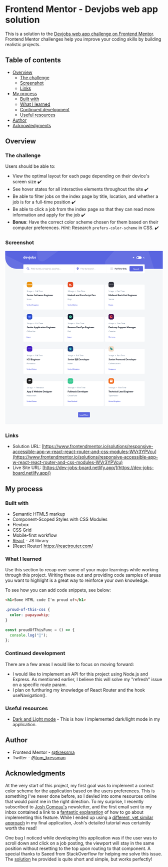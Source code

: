 # Frontend Mentor - Devjobs web app solution

This is a solution to the [Devjobs web app challenge on Frontend Mentor](https://www.frontendmentor.io/challenges/devjobs-web-app-HuvC_LP4l). Frontend Mentor challenges help you improve your coding skills by building realistic projects.

## Table of contents

- [Overview](#overview)
  - [The challenge](#the-challenge)
  - [Screenshot](#screenshot)
  - [Links](#links)
- [My process](#my-process)
  - [Built with](#built-with)
  - [What I learned](#what-i-learned)
  - [Continued development](#continued-development)
  - [Useful resources](#useful-resources)
- [Author](#author)
- [Acknowledgments](#acknowledgments)

## Overview

### The challenge

Users should be able to:

- View the optimal layout for each page depending on their device's screen size :heavy_check_mark:
- See hover states for all interactive elements throughout the site :heavy_check_mark:
- Be able to filter jobs on the index page by title, location, and whether a job is for a full-time position :heavy_check_mark:
- Be able to click a job from the index page so that they can read more information and apply for the job :heavy_check_mark:
- **Bonus**: Have the correct color scheme chosen for them based on their computer preferences. _Hint_: Research `prefers-color-scheme` in CSS. :heavy_check_mark:

### Screenshot

![plot](./devjobs-screenshot-desktop.png)

### Links

- Solution URL: [https://www.frontendmentor.io/solutions/responsive-accessible-app-w-react-react-router-and-css-modules-WVr3YPVcu](https://www.frontendmentor.io/solutions/responsive-accessible-app-w-react-react-router-and-css-modules-WVr3YPVcu)
- Live Site URL: [https://dev-jobs-board.netlify.app/](https://dev-jobs-board.netlify.app/)

## My process

### Built with

- Semantic HTML5 markup
- Component-Scoped Styles with CSS Modules
- Flexbox
- CSS Grid
- Mobile-first workflow
- [React](https://reactjs.org/) - JS library
- [React Router] https://reactrouter.com/

### What I learned

Use this section to recap over some of your major learnings while working through this project. Writing these out and providing code samples of areas you want to highlight is a great way to reinforce your own knowledge.

To see how you can add code snippets, see below:

```html
<h1>Some HTML code I'm proud of</h1>
```

```css
.proud-of-this-css {
  color: papayawhip;
}
```

```js
const proudOfThisFunc = () => {
  console.log("🎉");
};
```

### Continued development

There are a few areas I would like to focus on moving forward:

- I would like to implement an API for this project using Node.js and Express. As mentioned earlier, I believe this will solve my "refresh" issue on a specific route param.
- I plan on furthuring my knowledge of React Router and the hook useNavigation().

### Useful resources

- [Dark and Light mode](https://css-tricks.com/easy-dark-mode-and-multiple-color-themes-in-react/) - This is how I implemented dark/light mode in my application.

## Author

- Frontend Mentor - [@tkressma](https://www.frontendmentor.io/profile/tkressma)
- Twitter - [@tom_kressman](https://www.twitter.com/tom_kressman)

## Acknowledgments

At the very start of this project, my first goal was to implement a correct color scheme for the application based on the users preferences. This is something I've never done before, so I devled into some resources online that would point me in the right direction. To my surprise, I recently subscribed to [Josh Comeau's](https://www.joshwcomeau.com/) newsletter, and the first email sent to my inbox contained a link to a [fantastic explanation](https://www.joshwcomeau.com/react/dark-mode/) of how to go about implementing this feature. While I ended up using a [different, yet similar approach](https://css-tricks.com/easy-dark-mode-and-multiple-color-themes-in-react/) in my final application, Josh's detailed tutorial was certaintly worth the read!

One bug I noticed while developing this application was if the user was to scroll down and click on a job posting, the viewport will
stay in the same position without resetting to the top upon routing to that component. A special thanks to Saeed from StackOverflow for helping me solve this issue. The [solution](https://stackoverflow.com/a/61602724/13158782) he provided is quite short and simple, but works perfectly!
